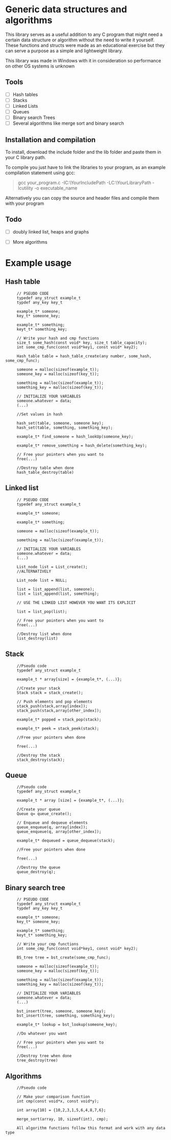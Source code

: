 # Generic data structures and algorithms

This library serves as a useful addition to any C program that might need a certain data structure or algorithm without the need to write it yourself.  
These functions and structs were made as an educational exercise but they can serve a purpose as a simple and lightweight library.

This library was made in Windows with it in consideration so performance on other OS systems is unknown

## Tools

 - [ ] Hash tables
 - [ ] Stacks
 - [ ] Linked Lists 
 - [ ] Queues 
 - [ ] Binary search Trees
 - [ ] Several algorithms like merge sort and binary search

## Installation and compilation
   To install, download the include folder and the lib folder and paste them in your C library path.  

   To compile you just have to link the libraries to your program, as an example compilation statement using gcc:  
   >gcc your_program.c -IC:\YourIncludePath -LC:\YourLibraryPath -lcutility -o executable_name

   Alternatively you can copy the source and header files and compile them with your program

## Todo
   - [ ] doubly linked list, heaps and graphs
   - [ ] More algorithms


# Example usage

## Hash table

         // PSEUDO CODE
         typedef any_struct example_t
         typdef any_key key_t

         example_t* someone;
         key_t* someone_key;

         example_t* something;
         keyt_t* something_key;

         // Write your hash and cmp functions
         size_t some_hash(const void* key, size_t table_capacity);
         int some_cmp_func(const void*key1, const void* key2);

         Hash_table table = hash_table_create(any number, some_hash, some_cmp_func);

         someone = malloc(sizeof(example_t));
         someone_key = malloc(sizeof(key_t));

         something = malloc(sizeof(example_t));
         something_key = malloc(sizeof(key_t));

         // INITIALIZE YOUR VARIABLES 
         someone.whatever = data;
         (...)

         //Set values in hash

         hash_set(table, someone, someone_key);
         hash_set(table, something, something_key);

         example_t* find_someone = hash_lookUp(someone_key);

         example_t* remove_something = hash_delete(something_key);

         // Free your pointers when you want to
         free(...)

         //Destroy table when done
         hash_table_destroy(table)

## Linked list

         // PSEUDO CODE
         typedef any_struct example_t

         example_t* someone;

         example_t* something;

         someone = malloc(sizeof(example_t));

         something = malloc(sizeof(example_t));

         // INITIALIZE YOUR VARIABLES 
         someone.whatever = data;
         (...)

         List_node list = List_create();
         //ALTERNATIVELY

         List_node list = NULL;

         list = list_append(list, someone);
         list = list_append(list, something);

         // USE THE LINKED LIST HOWEVER YOU WANT ITS EXPLICIT

         list = list_pop(list);

         // Free your pointers when you want to
         free(...)

         //Destroy list when done
         list_destroy(list)

## Stack

         //Pseudo code
         typedef any_struct example_t

         example_t * array[size] = {example_t*, (...)};

         //Create your stack
         Stack stack = stack_create();

         // Push elements and pop elements
         stack_push(stack,array[index]);
         stack_push(stack,array[other_index]);

         example_t* popped = stack_pop(stack);

         example_t* peek = stack_peek(stack);

         //Free your pointers when done

         free(...)

         //Destroy the stack
         stack_destroy(stack);

## Queue

         //Pseudo code
         typedef any_struct example_t

         example_t * array [size] = {example_t*, (...)};

         //Create your queue
         Queue q= queue_create();

         // Enqueue and dequeue elements
         queue_enqueue(q, array[index]);
         queue_enqueue(q, array[other_index]);

         example_t* dequeued = queue_dequeue(stack);

         //Free your pointers when done

         free(...)

         //Destroy the queue
         queue_destroy(q);

## Binary search tree

         // PSEUDO CODE
         typedef any_struct example_t
         typdef any_key key_t

         example_t* someone;
         key_t* someone_key;

         example_t* something;
         keyt_t* something_key;

         // Write your cmp functions
         int some_cmp_func(const void*key1, const void* key2);

         BS_tree tree = bst_create(some_cmp_func);

         someone = malloc(sizeof(example_t));
         someone_key = malloc(sizeof(key_t));

         something = malloc(sizeof(example_t));
         something_key = malloc(sizeof(key_t));

         // INITIALIZE YOUR VARIABLES 
         someone.whatever = data;
         (...)

         bst_insert(tree, someone, someone_key);
         bst_insert(tree, something, something_key);

         example_t* lookup = bst_lookup(someone_key);

         //Do whatever you want

         // Free your pointers when you want to
         free(...)

         //Destroy tree when done
         tree_destroy(tree)

## Algorithms

         //Pseudo code

         // Make your comparison function
         int cmp(const void*x, const void*y);

         int array[10] = {10,2,3,1,5,6,4,8,7,6};

         merge_sort(array, 10, sizeof(int), cmp);

         All algorithm functions follow this format and work with any data type
